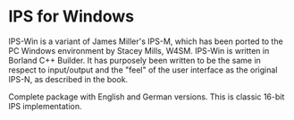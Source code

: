 # IPS for Windows

IPS-Win is a variant of James Miller's IPS-M, which has been ported to the PC Windows environment by Stacey Mills, W4SM. IPS-Win is written in Borland C++ Builder. It has purposely been written to be the same in respect to input/output and the "feel" of the user interface as the original IPS-N, as described in the book.

Complete package with English and German versions.
This is classic 16-bit IPS implementation.


